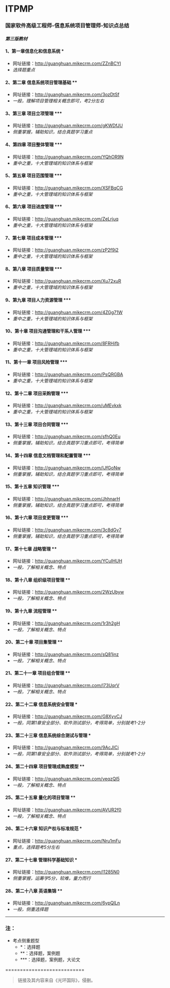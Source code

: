 # ITPMP
### 国家软件高级工程师-信息系统项目管理师-知识点总结


#### _第三版教材_


#### 1、第一章信息化和信息系统 *
* 网址链接：http://guanghuan.mikecrm.com/ZZnBCYI  
* _选择题重点_


#### 2、第二章 信息系统项目管理基础 **
* 网址链接：http://guanghuan.mikecrm.com/3ozDtSf
* _一般，理解项目管理相关概念即可，考2分左右_


#### 3、第三章 项目立项管理 ***
* 网址链接：http://guanghuan.mikecrm.com/gKWDfJU  
* _侧重掌握，辅助知识，结合真题学习重点_


#### 4、第四章 项目整体管理 ***
* 网址链接：http://guanghuan.mikecrm.com/YQhOR9N 
* _重中之重，十大管理域的知识体系与框架_


#### 5、第五章 项目范围管理 ***
* 网址链接：http://guanghuan.mikecrm.com/XSFBqCG
* _重中之重，十大管理域的知识体系与框架_


#### 6、第六章 项目进度管理 ***
* 网址链接：http://guanghuan.mikecrm.com/ZeLrjuq  
* _重中之重，十大管理域的知识体系与框架_


#### 7、第七章 项目成本管理 ***
* 网址链接：http://guanghuan.mikecrm.com/zP2f9i2
* _重中之重，十大管理域的知识体系与框架_


#### 8、第八章 项目质量管理 ***
* 网址链接：http://guanghuan.mikecrm.com/Xu72xuR
* _重中之重，十大管理域的知识体系与框架_


#### 9、第九章 项目人力资源管理 ***
* 网址链接：http://guanghuan.mikecrm.com/4ZGg71W
* _重中之重，十大管理域的知识体系与框架_


#### 10、第十章 项目沟通管理和干系人管理 ***
* 网址链接：http://guanghuan.mikecrm.com/8FRHifb 
* _重中之重，十大管理域的知识体系与框架_


#### 11、第十一章  项目风险管理 ***
* 网址链接：http://guanghuan.mikecrm.com/PsQRGBA
* _重中之重，十大管理域的知识体系与框架_


#### 12、第十二章 项目采购管理 ***
* 网址链接：http://guanghuan.mikecrm.com/uMEvkxk 
* _重中之重，十大管理域的知识体系与框架_


#### 13、第十三章  项目合同管理 ***
* 网址链接：http://guanghuan.mikecrm.com/sfhQ0Eu 
* _侧重掌握，辅助知识，结合真题学习重点即可，考得简单_


#### 14、第十四章 信息文档管理和配置管理 ***
* 网址链接：http://guanghuan.mikecrm.com/IJfGoNw 
* _侧重掌握，辅助知识，结合真题学习重点即可，考得简单_


#### 15、第十五章 知识管理 ***
* 网址链接：http://guanghuan.mikecrm.com/JhhnarH 
* _侧重掌握，辅助知识，结合真题学习重点即可，考得简单_


#### 16、第十六章 项目变更管理 ***
* 网址链接：http://guanghuan.mikecrm.com/3c8dGy7 
* _侧重掌握，辅助知识，结合真题学习重点即可，考得简单_


#### 17、第十七章 战略管理 **
* 网址链接：http://guanghuan.mikecrm.com/YCuIHUH 
* _一般，了解相关概念、特点_


#### 18、第十八章 组织级项目管理 **
* 网址链接：http://guanghuan.mikecrm.com/2WzUbyw 
* _一般，了解相关概念、特点_


#### 19、第十九章 流程管理 **
* 网址链接：http://guanghuan.mikecrm.com/1r3h2gH 
* _一般，了解相关概念、特点_


#### 20、第二十章 项目集管理 **
* 网址链接：http://guanghuan.mikecrm.com/sQ81jnz 
* _一般，了解相关概念、特点_


#### 21、第二十一章 项目组合管理 **
* 网址链接：http://guanghuan.mikecrm.com/l73UqrV 
* _一般，了解相关概念、特点_


#### 22、第二十二章 信息系统安全管理 *
* 网址链接：http://guanghuan.mikecrm.com/G8XyvCJ 
* _一般，同第1章安全部分、软件测试部分，考得简单，分别就考1-2分_


#### 23、第二十三章 信息系统综合测试与管理 *
* 网址链接：http://guanghuan.mikecrm.com/9AcJICi 
* _一般，同第1章安全部分、软件测试部分，考得简单，分别就考1-2分_


#### 24、第二十四章 项目管理成熟度模型 **
* 网址链接：http://guanghuan.mikecrm.com/veqzQl5  
* _一般，了解相关概念、特点_


#### 25、第二十五章 量化的项目管理 **
* 网址链接：http://guanghuan.mikecrm.com/AVUR2f0 
* _一般，了解相关概念、特点_


#### 26、第二十六章 知识产权与标准规范 *
* 网址链接：http://guanghuan.mikecrm.com/Nru1mFu  
* _重点，选择题考5分左右_


#### 27、第二十七章 管理科学基础知识 *
* 网址链接：http://guanghuan.mikecrm.com/l1285N0 
* _侧重掌握，运筹学5分，较难，量力而行_


#### 28、第二十八章 英语集锦 **
* 网址链接：http://guanghuan.mikecrm.com/6ypQlLn 
* _一般，侧重选择题_

---
### 注：
* 考点侧重题型
  * *：选择题
  * **：选择题，案例题
  * ***：选择题，案例题，大论文
  
===========================

> 链接及其内容来自《光环国际》，侵删。

